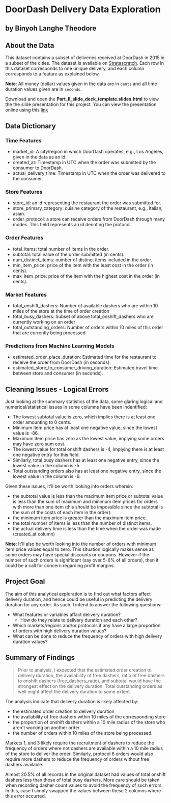 # DoorDash Delivery Data Exploration
## by Binyoh Langhe Theodore


## About the Data
This dataset contains a subset of deliveries received at DoorDash in 2015 in a subset of the cities. The dataset is available on [Stratascratch](https://platform.stratascratch.com/data-projects/delivery-duration-prediction). Each row in this dataset corresponds to one unique delivery, and each column corresponds to a feature as explained below.

**Note**: All money (dollar) values given in the data are in `cents` and all time duration values given are in `seconds`.

Download and open the **Part_II_slide_deck_template.slides.html** to view the the slide presentation for this project.
You can view the presentation online using this [link](https://scarlet-daniele-8.tiiny.site)



## Data Dictionary
### Time Features
- market_id: A city/region in which DoorDash operates, e.g., Los Angeles, given in the data as an id.
- created_at: Timestamp in UTC when the order was submitted by the consumer to DoorDash.
- actual_delivery_time: Timestamp in UTC when the order was delivered to the consumer.

### Store Features
- store_id: an id representing the restaurant the order was submitted for.
- store_primary_category: cuisine category of the restaurant, e.g., italian, asian.
- order_protocol: a store can receive orders from DoorDash through many modes. This field represents an id denoting the protocol.

### Order Features
- total_items: total number of items in the order.
- subtotal: total value of the order submitted (in cents).
- num_distinct_items: number of distinct items included in the order.
- min_item_price: price of the item with the least cost in the order (in cents).
- max_item_price: price of the item with the highest cost in the order (in cents).

### Market Features
- total_onshift_dashers: Number of available dashers who are within 10 miles of the store at the time of order creation
- total_busy_dashers: Subset of above total_onshift_dashers who are currently working on an order
- total_outstanding_orders: Number of orders within 10 miles of this order that are currently being processed.

### Predictions from Machine Learning Models
- estimated_order_place_duration: Estimated time for the restaurant to receive the order from DoorDash (in seconds).
- estimated_store_to_consumer_driving_duration: Estimated travel time between store and consumer (in seconds).


## Cleaning Issues - Logical Errors
Just looking at the summary statistics of the data, some glaring logical and numerical/statistical issues in some columns have been indentified:
- The lowest subtotal value is zero, which implies there is at least one order amounting to 0 cents.
- Minimum item price has at least one negative value, since the lowest value is -86.
- Maximum item price has zero as the lowest value, implying some orders may have zero sum cost.
- The lowest value for total onshift dashers is -4, implying there is at least one negative entry for this field.
- Similarly, total busy dashers has at least one negative entry, since the lowest value in the column is -5.
- Total outstanding orders also has at least one negative entry, since the lowest value in the column is -6.

Given these issues, it'll be worth looking into orders wherein:
- the subtotal value is less than the maximum item price or subtotal value is less than the sum of maximum and minimum item prices for orders with more than one item (this should be impossible since the subtotal is the sum of the costs of each item in the order).
- the minimum item price is greater than the maximum item price.
- the total number of items is less than the number of distinct items.
- the actual delivery time is less than the time when the order was made (created_at column)

**Note**: It'll also be worth looking into the number of orders with minimum item price values equal to zero. This situation logically makes sense as some orders may have special discounts or coupons. However if the number of such orders is significant (say over 5-6% of all orders), then it could be a call for concern regarding profit margins.


## Project Goal
The aim of this analytical exploration is to find out what factors affect delivery duration, and hence could be useful in predicting the delivery duration for any order. As such, I intend to answer the following questions:
- What features or variables affact delivery duration?
    - How do they relate to delivery duration and each other?
- Which markets/regions and/or protocols if any have a large proportion of orders with high delivery duration values?
- What can be done to reduce the frequency of orders with high delivery duration values? 


## Summary of Findings

> Prior to analysis, I expected that the estimated order creation to delivery duration, the availability of free dashers, ratio of free dashers to onshift dashers (free_dashers_ratio), and subtotal would have the strongest effect on the delivery duration. Total outstanding orders as well might affect the delivery duration to some extent.

The analysis indicate that delivery duration is likely affected by:
- the estimated order creation to delivery duration
- the availability of free dashers within 10 miles of the corresponding store
- the proportion of onshift dashers within a 10 mile radius of the store who aren't working on another order
- the number of orders within 10 miles of the store being processed.

Markets 1, and 3 likely require the recruitment of dashers to reduce the frequency of orders where not dashers are available within a 10 mile radius of the store to deliver the order. Similarly, protocol 6 orders would also require more dashers to reduce the frequency of orders without free dashers available.

Almost 20.5% of all records in the original dataset had values of total onshift dashers less than those of total busy dashers. More care should be taken when recording dasher count values to avoid the frequency of such errors. In this, case I simply swapped the values between these 2 columns where this error occurred.
